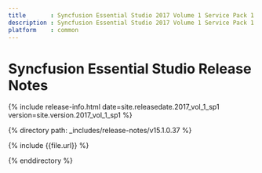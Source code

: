 ```yaml
---
title       : Syncfusion Essential Studio 2017 Volume 1 Service Pack 1 Release Notes
description : Syncfusion Essential Studio 2017 Volume 1 Service Pack 1 Release Notes
platform    : common
---
```


# Syncfusion Essential Studio Release Notes

{% include release-info.html date=site.releasedate.2017_vol_1_sp1 version=site.version.2017_vol_1_sp1 %} 

{% directory path: _includes/release-notes/v15.1.0.37 %}

{% include {{file.url}} %}

{% enddirectory %}

<style>
table{
	width: 100%;
	word-wrap: break-word;
}

th:first-child{
	width: 15%;
}
</style>